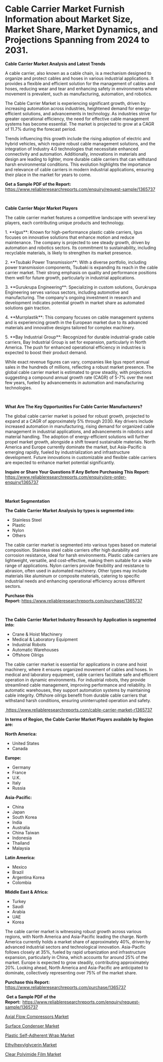 <p><h1>Cable Carrier Market Furnish Information about Market Size, Market Share, Market Dynamics, and Projections Spanning from 2024 to 2031.</h1></p><p><strong>Cable Carrier Market Analysis and Latest Trends</strong></p>
<p><p>A cable carrier, also known as a cable chain, is a mechanism designed to organize and protect cables and hoses in various industrial applications. It provides a flexible and efficient solution for the management of cables and hoses, reducing wear and tear and enhancing safety in environments where movement is prevalent, such as manufacturing, automation, and robotics.</p><p>The Cable Carrier Market is experiencing significant growth, driven by increasing automation across industries, heightened demand for energy-efficient solutions, and advancements in technology. As industries strive for greater operational efficiency, the need for effective cable management systems has become essential. The market is projected to grow at a CAGR of 11.7% during the forecast period. </p><p>Trends influencing this growth include the rising adoption of electric and hybrid vehicles, which require robust cable management solutions, and the integration of Industry 4.0 technologies that necessitate enhanced connectivity and automation. Additionally, innovations in materials and design are leading to lighter, more durable cable carriers that can withstand harsh environmental conditions. This evolution highlights the importance and relevance of cable carriers in modern industrial applications, ensuring their place in the market for years to come.</p></p>
<p><strong>Get a Sample PDF of the Report:&nbsp;</strong> <a href="https://www.reliableresearchreports.com/enquiry/request-sample/1365737?utm_campaign=118&utm_medium=2&utm_source=Github&utm_content=ia&utm_term=02102024&utm_id=cable-carrier">https://www.reliableresearchreports.com/enquiry/request-sample/1365737</a></p>
<p>&nbsp;</p>
<p><strong>Cable Carrier Major Market Players</strong></p>
<p><p>The cable carrier market features a competitive landscape with several key players, each contributing unique products and technology. </p><p>1. **Igus**: Known for high-performance plastic cable carriers, Igus focuses on innovative solutions that enhance motion and reduce maintenance. The company is projected to see steady growth, driven by automation and robotics sectors. Its commitment to sustainability, including recyclable materials, is likely to strengthen its market presence.</p><p>2. **Tsubaki Power Transmission**: With a diverse portfolio, including power transmission components, Tsubaki is expanding its reach in the cable carrier market. Their strong emphasis on quality and performance positions them well for future growth, particularly in industrial applications. </p><p>3. **Gurukrupa Engineering**: Specializing in custom solutions, Gurukrupa Engineering serves various sectors, including automotive and manufacturing. The company's ongoing investment in research and development indicates potential growth in market share as automated solutions gain traction.</p><p>4. **Murrplastik**: This company focuses on cable management systems and is experiencing growth in the European market due to its advanced materials and innovative designs tailored for complex machinery.</p><p>5. **Bay Industrial Group**: Recognized for durable industrial-grade cable carriers, Bay Industrial Group is set for expansion, particularly in North America. The push for enhanced operational efficiency in industries is expected to boost their product demand.</p><p>While exact revenue figures can vary, companies like Igus report annual sales in the hundreds of millions, reflecting a robust market presence. The global cable carrier market is estimated to grow steadily, with projections suggesting a compound annual growth rate (CAGR) of 5-7% over the next few years, fueled by advancements in automation and manufacturing technologies.</p></p>
<p>&nbsp;</p>
<p><strong>What Are The Key Opportunities For Cable Carrier Manufacturers?</strong></p>
<p><p>The global cable carrier market is poised for robust growth, projected to expand at a CAGR of approximately 5% through 2030. Key drivers include increased automation in manufacturing, rising demand for organized cable management in industrial applications, and advancements in robotics and material handling. The adoption of energy-efficient solutions will further propel market growth, alongside a shift toward sustainable materials. North America and Europe currently dominate the market, but Asia-Pacific is emerging rapidly, fueled by industrialization and infrastructure development. Future innovations in customizable and flexible cable carriers are expected to enhance market potential significantly.</p></p>
<p><strong>Inquire or Share Your Questions If Any Before Purchasing This Report:</strong> <a href="https://www.reliableresearchreports.com/enquiry/pre-order-enquiry/1365737?utm_campaign=118&utm_medium=2&utm_source=Github&utm_content=ia&utm_term=02102024&utm_id=cable-carrier">https://www.reliableresearchreports.com/enquiry/pre-order-enquiry/1365737</a></p>
<p>&nbsp;</p>
<p><strong>Market Segmentation</strong></p>
<p><strong>The Cable Carrier Market Analysis by types is segmented into:</strong></p>
<p><ul><li>Stainless Steel</li><li>Plastic</li><li>Nylon</li><li>Others</li></ul></p>
<p><p>The cable carrier market is segmented into various types based on material composition. Stainless steel cable carriers offer high durability and corrosion resistance, ideal for harsh environments. Plastic cable carriers are lightweight, versatile, and cost-effective, making them suitable for a wide range of applications. Nylon carriers provide flexibility and resistance to abrasion, often used in automated machinery. Other types may include materials like aluminum or composite materials, catering to specific industrial needs and enhancing operational efficiency across different sectors.</p></p>
<p><strong>Purchase this Report:&nbsp;</strong><a href="https://www.reliableresearchreports.com/purchase/1365737?utm_campaign=118&utm_medium=2&utm_source=Github&utm_content=ia&utm_term=02102024&utm_id=cable-carrier">https://www.reliableresearchreports.com/purchase/1365737</a></p>
<p>&nbsp;</p>
<p><strong>The Cable Carrier Market Industry Research by Application is segmented into:</strong></p>
<p><ul><li>Crane & Hoist Machinery</li><li>Medical & Laboratory Equipment</li><li>Industrial Robots</li><li>Automatic Warehouses</li><li>Offshore Oilrigs</li></ul></p>
<p><p>The cable carrier market is essential for applications in crane and hoist machinery, where it ensures organized movement of cables and hoses. In medical and laboratory equipment, cable carriers facilitate safe and efficient operation in dynamic environments. For industrial robots, they provide streamlined cable management, improving performance and reliability. In automatic warehouses, they support automation systems by maintaining cable integrity. Offshore oilrigs benefit from durable cable carriers that withstand harsh conditions, ensuring uninterrupted operation and safety.</p></p>
<p><a href="https://www.reliableresearchreports.com/cable-carrier-market-r1365737?utm_campaign=118&utm_medium=2&utm_source=Github&utm_content=ia&utm_term=02102024&utm_id=cable-carrier">&nbsp;https://www.reliableresearchreports.com/cable-carrier-market-r1365737</a></p>
<p><strong>In terms of Region, the Cable Carrier Market Players available by Region are:</strong></p>
<p>
    <p> <strong> North America: </strong>
        <ul>
            <li>United States</li>
            <li>Canada</li>
        </ul>
        </p> 
    <p> <strong> Europe: </strong>
        <ul>
            <li>Germany</li>
            <li>France</li>
            <li>U.K.</li>
            <li>Italy</li>
            <li>Russia</li>
        </ul>
        </p> 
    <p> <strong> Asia-Pacific: </strong>
        <ul>
            <li>China</li>
            <li>Japan</li>
            <li>South Korea</li>
            <li>India</li>
            <li>Australia</li>
            <li>China Taiwan</li>
            <li>Indonesia</li>
            <li>Thailand</li>
            <li>Malaysia</li>
        </ul>
        </p> 
    <p> <strong> Latin America: </strong>
        <ul>
            <li>Mexico</li>
            <li>Brazil</li>
            <li>Argentina Korea</li>
            <li>Colombia</li>
        </ul>
        </p> 
    <p> <strong> Middle East & Africa: </strong>
        <ul>
            <li>Turkey</li>
            <li>Saudi</li>
            <li>Arabia</li>
            <li>UAE</li>
            <li>Korea</li>
        </ul>
    </p>
    </p>
<p><p>The cable carrier market is witnessing robust growth across various regions, with North America and Asia-Pacific leading the charge. North America currently holds a market share of approximately 40%, driven by advanced industrial sectors and technological innovation. Asia-Pacific follows closely at 35%, fueled by rapid urbanization and infrastructure expansion, particularly in China, which accounts for around 25% of the market. Europe is expected to grow steadily, contributing approximately 20%. Looking ahead, North America and Asia-Pacific are anticipated to dominate, collectively representing over 75% of the market share.</p></p>
<p><strong>Purchase this Report: </strong><a href="https://www.reliableresearchreports.com/purchase/1365737?utm_campaign=118&utm_medium=2&utm_source=Github&utm_content=ia&utm_term=02102024&utm_id=cable-carrier">https://www.reliableresearchreports.com/purchase/1365737</a></p>
<p>&nbsp;<strong>Get a Sample PDF of the Report:&nbsp;&nbsp;</strong><a href="https://www.reliableresearchreports.com/enquiry/request-sample/1365737?utm_campaign=118&utm_medium=2&utm_source=Github&utm_content=ia&utm_term=02102024&utm_id=cable-carrier">https://www.reliableresearchreports.com/enquiry/request-sample/1365737</a></p>
<p><strong></strong></p>
<p><p><a href="https://www.linkedin.com/pulse/global-perspectives-axial-flow-compressors-market-trends-forecast-bakvf?utm_campaign=118&utm_medium=2&utm_source=Github&utm_content=ia&utm_term=02102024&utm_id=cable-carrier">Axial Flow Compressors Market</a></p><p><a href="https://issuu.com/reportprime-2/docs/surface-condenser-market-size-2030._2f34565ac48862?utm_campaign=118&utm_medium=2&utm_source=Github&utm_content=ia&utm_term=02102024&utm_id=cable-carrier">Surface Condenser Market</a></p><p><a href="https://issuu.com/reportprime-2/docs/plastic-self-adherent-wrap-market-s_6f55ba6f1469d0?utm_campaign=118&utm_medium=2&utm_source=Github&utm_content=ia&utm_term=02102024&utm_id=cable-carrier">Plastic Self-Adherent Wrap Market</a></p><p><a href="https://www.linkedin.com/pulse/ethylhexylglycerin-market-indicators-size-regional-breakdown-player-x2uae?trackingId=4d3yOatXRVqKC7WINeflzQ%3D%3D&utm_campaign=118&utm_medium=2&utm_source=Github&utm_content=ia&utm_term=02102024&utm_id=cable-carrier">Ethylhexylglycerin Market</a></p><p><a href="https://github.com/MoonZANDRA/Market-Research-Report-List-1/blob/main/clear-polyimide-film-market.md?utm_campaign=118&utm_medium=2&utm_source=Github&utm_content=ia&utm_term=02102024&utm_id=cable-carrier">Clear Polyimide Film Market</a></p></p>